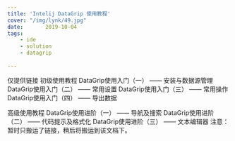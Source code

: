 ```yaml
---
title: 'Intelij DataGrip 使用教程'  
cover: "/img/lynk/49.jpg"
date:       2019-10-04
tags:
	- ide
	- solution
	- datagrip
	
---
```

  

<script>
window.location.href='https://blog.csdn.net/u013870094/article/details/79460787';
</script>

仅提供链接
初级使用教程
DataGrip使用入门（一） —— 安装与数据源管理
DataGrip使用入门（二） —— 常用设置
DataGrip使用入门（三） —— 常用操作
DataGrip使用入门（四） —— 导出数据

高级使用教程
DataGrip使用进阶（一） —— 导航及搜索
DataGrip使用进阶（二） —— 代码提示及格式化
DataGrip使用进阶（三） —— 文本编辑器
注意：暂时只搬运了链接，稍后将搬运到该文档下。